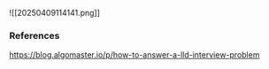 

![[20250409114141.png]]



### References

https://blog.algomaster.io/p/how-to-answer-a-lld-interview-problem